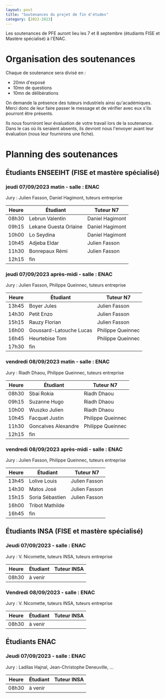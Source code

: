```yaml
---
layout: post
title: "Soutenances du projet de fin d'études"
category: [2022-2023]
---
```


Les soutenances de PFE auront lieu les 7 et 8 septembre (étudiants FISE et Mastère spécialisé) à l'ENAC. 

# Organisation des soutenances

Chaque de soutenance sera divisé en :
  * 20mn d'exposé
  * 10mn de questions
  * 10mn de délibérations

On demande la présence des tuteurs industriels ainsi qu'académiques.
Merci donc de leur faire passer le message et de vérifier avec eux
s'ils pourront être présents.

Ils nous fourniront leur évaluation de votre travail lors de la soutenance.
Dans le cas où ils seraient absents, ils devront nous l'envoyer avant leur
évaluation (nous leur fournirons une fiche).

# Planning des soutenances

## Étudiants ENSEEIHT (FISE et mastère spécialisé)

### jeudi 07/09/2023 matin - salle : ENAC

Jury : Julien Fasson, Daniel Hagimont, tuteurs entreprise

| Heure | Étudiant | Tuteur N7 | 
| ----- | -------- | --------- | 
| 08h30 | Lebrun Valentin | Daniel Hagimont
| 09h15 | Lekane Guesta Orlaine | Daniel Hagimont
| 10h00 | Lo Seydina | Daniel Hagimont
| 10h45 | Adjeba Eldar | Julien Fasson
| 11h30 | Bonrepaux Rémi | Julien Fasson
| 12h15 | fin

### jeudi 07/09/2023 après-midi - salle : ENAC

Jury : Julien Fasson, Philippe Queinnec, tuteurs entreprise

| Heure | Étudiant | Tuteur N7 | 
| ----- | -------- | --------- | 
| 13h45 | Boyer Jules | Julien Fasson
| 14h30 | Petit Enzo | Julien Fasson
| 15h15 | Rauzy Florian | Julien Fasson
| 16h00 | Goussard-Latouche Lucas | Philippe Queinnec
| 16h45 | Heurtebise Tom | Philippe Queinnec
| 17h30 | fin

### vendredi 08/09/2023 matin - salle : ENAC

Jury : Riadh Dhaou, Philippe Queinnec, tuteurs entreprise

| Heure | Étudiant | Tuteur N7 | 
| ----- | -------- | --------- | 
| 08h30 | Sbai Rokia | Riadh Dhaou
| 09h15 | Suzanne Hugo | Riadh Dhaou
| 10h00 | Wuszko Julien | Riadh Dhaou
| 10h45 | Facquet Justin | Philippe Queinnec
| 11h30 | Goncalves Alexandre | Philippe Queinnec
| 12h15 | fin

### vendredi 08/09/2023 après-midi - salle : ENAC

Jury : Julien Fasson, Philippe Queinnec, tuteurs entreprise

| Heure | Étudiant | Tuteur N7 | 
| ----- | -------- | --------- | 
| 13h45 | Lolive Louis | Julien Fasson
| 14h30 | Matos José | Julien Fasson
| 15h15 | Soria Sébastien | Julien Fasson
| 16h00 | Tribot Mathilde | 
| 16h45 | fin

## Étudiants INSA (FISE et mastère spécialisé)

### Jeudi 07/09/2023 - salle : ENAC

Jury : V. Nicomette, tuteurs INSA, tuteurs entreprise

| Heure | Étudiant | Tuteur INSA | 
| ----- | -------- | ----------- | 
08h30 | à venir

### Vendredi 08/09/2023 - salle : ENAC

Jury : V. Nicomette, tuteurs INSA, tuteurs entreprise

| Heure | Étudiant | Tuteur INSA | 
| ----- | -------- | ----------- | 
08h30 | à venir

## Étudiants ENAC

### Jeudi 07/09/2023 - salle : ENAC

Jury : Ladilas Hajnal, Jean-Christophe Deneuville, ...

| Heure | Étudiant | Tuteur INSA | 
| ----- | -------- | ----------- | 
08h30 | à venir

